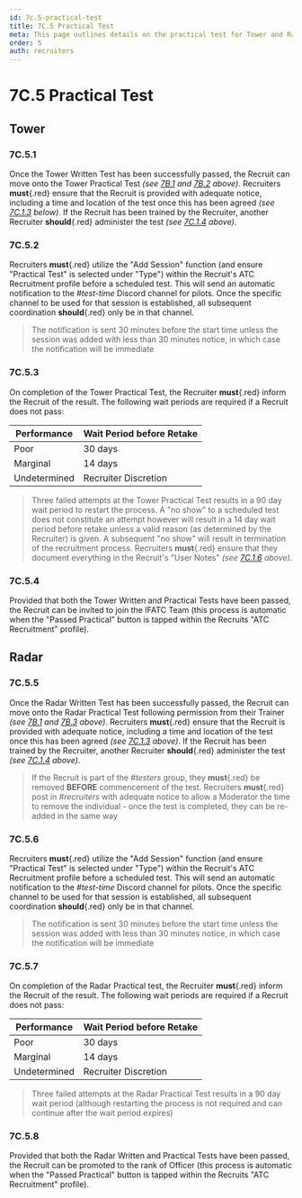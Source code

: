 ```yaml
---
id: 7c.5-practical-test
title: 7C.5 Practical Test
meta: This page outlines details on the practical test for Tower and Radar during the recruitment process.
order: 5
auth: recruiters
---
```


# 7C.5 Practical Test



## Tower

### 7C.5.1

Once the Tower Written Test has been successfully passed, the Recruit can move onto the Tower Practical Test *(see [7B.1](/guide/atc-manual/7b.-testers/7b.1-testing-process#7b.1-testing-process) and [7B.2](/guide/atc-manual/7b.-testers/7b.2-tower-testing#7b.2-tower-testing) above)*. Recruiters **must**{.red} ensure that the Recruit is provided with adequate notice, including a time and location of the test once this has been agreed *(see [7C.1.3](/guide/atc-manual/7c.-recruiters/7c.1-overview#7c.1.3) below)*. If the Recruit has been trained by the Recruiter, another Recruiter **should**{.red} administer the test *(see [7C.1.4](/guide/atc-manual/7c.-recruiters/7c.1-overview#7c.1.4) above)*.



### 7C.5.2

Recruiters **must**{.red} utilize the "Add Session" function (and ensure "Practical Test" is selected under "Type") within the Recruit's ATC Recruitment profile before a scheduled test. This will send an automatic notification to the *#test-time* Discord channel for pilots. Once the specific channel to be used for that session is established, all subsequent coordination **should**{.red} only be in that channel.



> The notification is sent 30 minutes before the start time unless the session was added with less than 30 minutes notice, in which case the notification will be immediate



### 7C.5.3

On completion of the Tower Practical Test, the Recruiter **must**{.red} inform the Recruit of the result. The following wait periods are required if a Recruit does not pass:



| Performance  | Wait Period before Retake |
| ------------ | ------------------------- |
| Poor         | 30 days                   |
| Marginal     | 14 days                   |
| Undetermined | Recruiter Discretion      |

> Three failed attempts at the Tower Practical Test results in a 90 day wait period to restart the process. A "no show" to a scheduled test does not constitute an attempt however will result in a 14 day wait period before retake unless a valid reason (as determined by the Recruiter) is given. A subsequent "no show" will result in termination of the recruitment process. Recruiters **must**{.red} ensure that they document everything in the Recruit's "User Notes" *(see [7C.1.6](/guide/atc-manual/7c.-recruiters/7c.1-overview#7c.1.6) above)*.



### 7C.5.4

Provided that both the Tower Written and Practical Tests have been passed, the Recruit can be invited to join the IFATC Team (this process is automatic when the "Passed Practical" button is tapped within the Recruits "ATC Recruitment" profile).



## Radar

### 7C.5.5

Once the Radar Written Test has been successfully passed, the Recruit can move onto the Radar Practical Test following permission from their Trainer *(see [7B.1](/guide/atc-manual/7b.-testers/7b.1-testing-process#7b.1-testing-process) and [7B.3](/guide/atc-manual/7b.-testers/7b.3-radar-testing#7b.3-radar-testing) above)*. Recruiters **must**{.red} ensure that the Recruit is provided with adequate notice, including a time and location of the test once this has been agreed *(see [7C.1.3](/guide/atc-manual/7c.-recruiters/7c.1-overview#7c.1.3) above)*. If the Recruit has been trained by the Recruiter, another Recruiter **should**{.red} administer the test *(see [7C.1.4](/guide/atc-manual/7c.-recruiters/7c.1-overview#7c.1.4) above)*.



> If the Recruit is part of the *#testers* group, they **must**{.red} be removed **BEFORE** commencement of the test. Recruiters **must**{.red} post in *#recruiters* with adequate notice to allow a Moderator the time to remove the individual - once the test is completed, they can be re-added in the same way



### 7C.5.6

Recruiters **must**{.red} utilize the "Add Session" function (and ensure "Practical Test" is selected under "Type") within the Recruit's ATC Recruitment profile before a scheduled test. This will send an automatic notification to the *#test-time* Discord channel for pilots. Once the specific channel to be used for that session is established, all subsequent coordination **should**{.red} only be in that channel.



> The notification is sent 30 minutes before the start time unless the session was added with less than 30 minutes notice, in which case the notification will be immediate



### 7C.5.7

On completion of the Radar Practical test, the Recruiter **must**{.red} inform the Recruit of the result. The following wait periods are required if a Recruit does not pass:



| Performance  | Wait Period before Retake |
| ------------ | ------------------------- |
| Poor         | 30 days                   |
| Marginal     | 14 days                   |
| Undetermined | Recruiter Discretion      |

> Three failed attempts at the Radar Practical Test results in a 90 day wait period (although restarting the process is not required and can continue after the wait period expires) 



### 7C.5.8

Provided that both the Radar Written and Practical Tests have been passed, the Recruit can be promoted to the rank of Officer (this process is automatic when the "Passed Practical" button is tapped within the Recruits "ATC Recruitment" profile).

